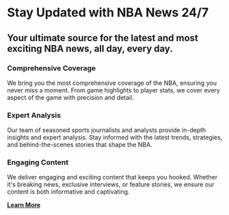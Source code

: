# Stay Updated with NBA News 24/7

## Your ultimate source for the latest and most exciting NBA news, all day, every day.

### Comprehensive Coverage
We bring you the most comprehensive coverage of the NBA, ensuring you never miss a moment. From game highlights to player stats, we cover every aspect of the game with precision and detail.

### Expert Analysis
Our team of seasoned sports journalists and analysts provide in-depth insights and expert analysis. Stay informed with the latest trends, strategies, and behind-the-scenes stories that shape the NBA.

### Engaging Content
We deliver engaging and exciting content that keeps you hooked. Whether it's breaking news, exclusive interviews, or feature stories, we ensure our content is both informative and captivating.

**[Learn More](#)**
